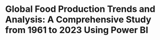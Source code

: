 # Global Food Production Trends and Analysis: A Comprehensive Study from 1961 to 2023 Using Power BI

